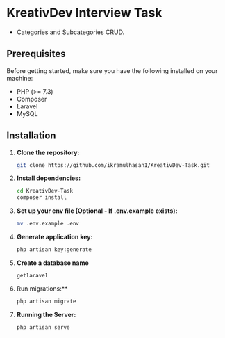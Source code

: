 # KreativDev Interview Task

- Categories and Subcategories CRUD.

## Prerequisites

Before getting started, make sure you have the following installed on your machine:

- PHP (>= 7.3)
- Composer
- Laravel
- MySQL

## Installation

1. **Clone the repository:**

   ```bash
   git clone https://github.com/ikramulhasan1/KreativDev-Task.git
   ```
   
2. **Install dependencies:**

   ```bash
   cd KreativDev-Task
   composer install
   ```
   
3. **Set up your env file (Optional - If .env.example exists):**

   ```bash
   mv .env.example .env
   ```

4. **Generate application key:**

    ```bash
    php artisan key:generate
    ```

5. **Create a database name**

   ``getlaravel``
  
6. Run migrations:**

    ```bash
    php artisan migrate
    ```

7. **Running the Server:**

    ```bash
    php artisan serve
    ```

   
